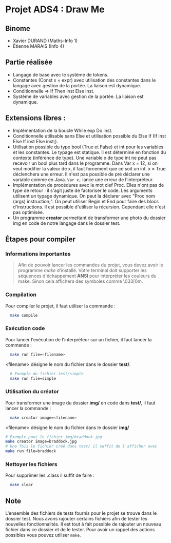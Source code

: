# Projet ADS4 : Draw Me 

## Binome
 * Xavier DURAND (Maths-Info 1)
 * Étienne MARAIS (Info 4)

## Partie réalisée
  * Langage de base avec le système de tokens.
  * Constantes (Const x = expr) avec utilisation des constantes dans le langage avec gestion de la portée. La liaison est dynamique.
  * Conditionnelle => If Then inst Else inst.
  * Système de variables avec gestion de la portée. La liaison est dynamique.

## Extensions libres :
  * Implémentation de la boucle While exp Do inst.
  * Conditionnelle utilisable sans Else et utilisation possible du Else If (If inst Else If inst Else inst;).
  * Utilisation possible du type bool (True et False) et int pour les variables et les constantes. Le typage est statique. Il est déterminé en fonction du contexte (inférence de type). Une variable x de type int ne peut pas recevoir un bool plus tard dans le programme. Dans Var x = 12, si on veut modifier la valeur de x, il faut forcement que ce soit un int. x = True déclenchera une erreur. Il n'est pas possible de pré déclarer une variable comme en Java. ```Var x;``` lance une erreur de l'interpréteur. 
  * Implémentation de procédures avec le mot clef Proc. Elles n'ont pas de type de retour : il s'agit juste de factoriser le code. Les arguments utilisent un typage dynamique. On peut la déclarer avec "Proc nom (args) instruction;". On peut utiliser Begin et End pour faire des blocs d'instructions. Il est possible d'utiliser la récursion. Cependant elle n'est pas optimisée.
  * Un programme **creator** permettant de transformer une photo du dossier img en code de notre langage dans le dossier test. 

## Étapes pour compiler

  ### Informations importantes
  > Afin de pouvoir lancer les commandes du projet, vous devez avoir le programme *make* d'installé. Votre terminal doit supporter les séquences d'échappement **ANSI** pour interpréter les couleurs du make. Sinon cela affichera des symboles comme \033[0m.


  ### Compilation 
  
  Pour compiler le projet, il faut utiliser la commande :
  ```sh
    make compile
  ```

  ### Exécution code
  
  Pour lancer l'exécution de l'interpréteur sur un fichier, il faut lancer la commande :
  ```sh
    make run file=<filename> 
  ```

  \<filename\> désigne le nom du fichier dans le dossier **test/**.
  ```sh
    # Exemple du fichier test/simple
    make run file=simple
  ```
  ### Utilisation du créator

  Pour transformer une image du dossier **img/** en code dans **test/**, il faut lancer la commande :
  ```sh
    make creator image=<filename>
  ```
   
  \<filename\> désigne le nom du fichier dans le dossier **img/**
  ```sh
  # Exemple pour le fichier img/braddock.jpg
  make creator image=braddock.jpg
  # Une fois le fichier créé dans test/ il suffit de l'afficher avec 
  make run file=braddock
  ```

  ### Nettoyer les fichiers

  Pour supprimer les .class il suffit de faire : 
  ```sh
    make clear
  ```

## Note
  L'ensemble des fichiers de tests fournis pour le projet se trouve dans le dossier test. Nous avons rajouter certains fichiers afin de tester les nouvelles fonctionnalités. Il est tout à fait possible de rajouter un nouveau fichier dans ce dossier et de le tester. Pour avoir un rappel des actions possibles vous pouvez utiliser ```make```.
